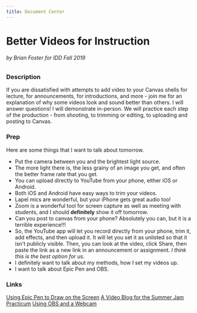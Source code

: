 ```yaml
---
title: Document Center
---
```


# Better Videos for Instruction
###### by Brian Foster for IDD Fall 2019

### Description
If you are dissatisfied with attempts to add video to your Canvas shells for lecture, for announcements, for introductions, and more - join me for an explanation of why some videos look and sound better than others. I will answer questions! I will demonstrate in-person. We will practice each step of the production - from shooting, to trimming or editing, to uploading and posting to Canvas.

### Prep

Here are some things that I want to talk about tomorrow.
- Put the camera between you and the brightest light source.
- The more light there is, the less grainy of an image you get, and often the better frame rate that you get.
- You can upload directly to YouTube from your phone, either iOS or Android.
- Both iOS and Android have easy ways to trim your videos.
- Lapel mics are wonderful, but your iPhone gets great audio too!
- Zoom is a wonderful tool for screen capture as well as meeting with students, and I should **definitely** show it off tomorrow.
- Can you post to canvas from your phone? Absolutely you can, but it is a terrible experience!!!
- So, the YouTube app will let you record directly from your phone, trim it, add effects, and then upload it. It will let you set it as unlisted so that it isn't publicly visible. Then, you can look at the video, click Share, then paste the link as a new link in an announcement or assignment. *I think this is the best option for us.*
- I definitely want to talk about my methods, how I set my videos up.
- I want to talk about Epic Pen and OBS.

### Links
[Using Epic Pen to Draw on the Screen](https://youtu.be/cs7p5qlubHk?t=360)
[A Video Blog for the Summer Jam Practicum](https://youtu.be/6gQUqkUKnkg)
[Using OBS and a Webcam](https://youtu.be/7cqfYVy_AqU)
